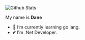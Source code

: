 ![Github Stats](https://github-readme-stats.vercel.app/api?username=DaneSpiritGOD&show_icons=true)

My name is **Dane**

- 🌱 I’m currently learning go lang.
- 💕 I'm .Net Developer.

<!--
**DaneSpiritGOD/DaneSpiritGOD** is a ✨ _special_ ✨ repository because its `README.md` (this file) appears on your GitHub profile.

Here are some ideas to get you started:

- 🔭 I’m currently working on [Erda Project](https://github.com/erda-project) (a cloud native PaaS).
- 🖖 I’m currently focusing on large scale monitoring system.
- 🌱 I’m currently learning distributed system.
- 💕 I’m a cloud computing enthusiast.
- 🔭 I’m currently working on ...
- 👯 I’m looking to collaborate on ...
- 🤔 I’m looking for help with ...
- 💬 Ask me about ...
- 📫 How to reach me: ...
- 😄 Pronouns: ...
- ⚡ Fun fact: ...
-->
